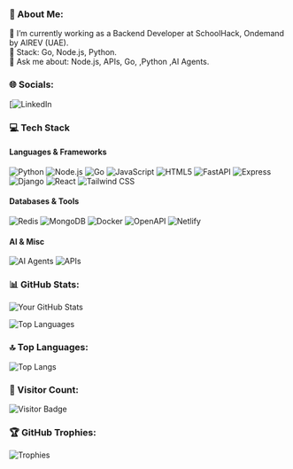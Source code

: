 ### 💫 About Me:
🔭 I’m currently working as a Backend Developer at SchoolHack, Ondemand by AIREV (UAE).  
🌱 Stack: Go, Node.js, Python.  
💬 Ask me about: Node.js, APIs, Go, ,Python ,AI Agents.  


### 🌐 Socials:
[![LinkedIn](www.linkedin.com/in/damandeep-singh-5153a41b9)

### 💻 Tech Stack

#### Languages & Frameworks
![Python](https://img.shields.io/badge/Python-3776AB?style=flat&logo=python&logoColor=white)
![Node.js](https://img.shields.io/badge/Node.js-339933?style=flat&logo=nodedotjs&logoColor=white)
![Go](https://img.shields.io/badge/Go-00ADD8?style=flat&logo=go&logoColor=white)
![JavaScript](https://img.shields.io/badge/JavaScript-F7DF1E?style=flat&logo=javascript&logoColor=black)
![HTML5](https://img.shields.io/badge/HTML5-E34F26?style=flat&logo=html5&logoColor=white)
![FastAPI](https://img.shields.io/badge/FastAPI-009688?style=flat&logo=fastapi&logoColor=white)
![Express](https://img.shields.io/badge/Express-000000?style=flat&logo=express&logoColor=white)
![Django](https://img.shields.io/badge/Django-092E20?style=flat&logo=django&logoColor=white)
![React](https://img.shields.io/badge/React-61DAFB?style=flat&logo=react&logoColor=black)
![Tailwind CSS](https://img.shields.io/badge/Tailwind_CSS-06B6D4?style=flat&logo=tailwind-css&logoColor=white)

#### Databases & Tools
![Redis](https://img.shields.io/badge/Redis-DC382D?style=flat&logo=redis&logoColor=white)
![MongoDB](https://img.shields.io/badge/MongoDB-47A248?style=flat&logo=mongodb&logoColor=white)
![Docker](https://img.shields.io/badge/Docker-2496ED?style=flat&logo=docker&logoColor=white)
![OpenAPI](https://img.shields.io/badge/OpenAPI-6BA539?style=flat&logo=openapi-initiative&logoColor=white)
![Netlify](https://img.shields.io/badge/Netlify-00C7B7?style=flat&logo=netlify&logoColor=white)

#### AI & Misc
![AI Agents](https://img.shields.io/badge/AI_Agents-FF6F00?style=flat&logo=openai&logoColor=white)
![APIs](https://img.shields.io/badge/APIs-FF6C37?style=flat&logo=postman&logoColor=white)

### 📊 GitHub Stats:
![Your GitHub Stats](https://github-readme-stats.vercel.app/api?username=Damandeep1313&show_icons=true&theme=radical&count_private=true)

![Top Languages](https://github-readme-stats.vercel.app/api/top-langs/?username=Damandeep1313&layout=compact&theme=radical)


### 🔝 Top Languages:
![Top Langs](https://github-readme-stats.vercel.app/api/top-langs/?username=Damandeep1313&layout=compact)

### 👀 Visitor Count:
![Visitor Badge](https://visitor-badge.glitch.me/badge?page_id=Damandeep1313.Damandeep1313)

### 🏆 GitHub Trophies:
![Trophies](https://github-profile-trophy.vercel.app/?username=Damandeep1313&theme=onedark)
